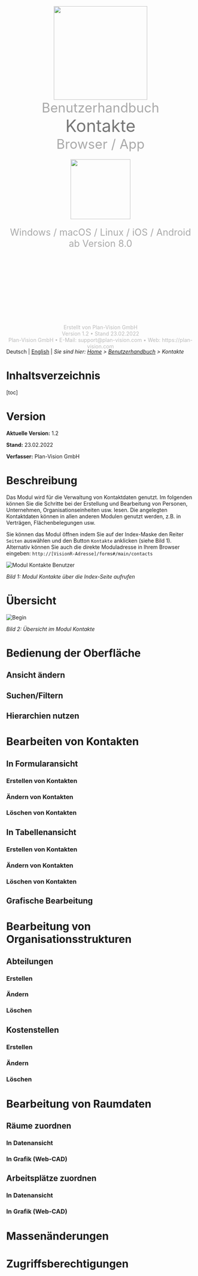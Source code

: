 <div style="margin:auto;text-align:center;width:100%;height:900px;color:#AAAAAA">
	<div style="height:100px"><img style="width:250px" src="_images/_title/plan-vision-logo-big.jpg"/></div>
    <div style="height:150px"></div>
	<div style="font-size:35px">Benutzerhandbuch</div>
	<div style="font-size:45px;color:#777777">Kontakte</div>
    <div style="font-size:35px">Browser / App</div>
    <div style="height:20px"></div>
    <div style="height:160px"><img style="width:160px" src="_images/_title/contacts-app-logo.png"/></div>
    <div style="height:20px"></div>
    <div style="font-size:25px">Windows / macOS / Linux / iOS / Android</div>
    <div style="font-size:25px">ab Version 8.0</div>
    <div style="height:200px"></div>
    <div style="color:#BBBBBB">
        <div style="font-size:14px">Erstellt von Plan-Vision GmbH</div>
    	<div style="font-size:14px">Version 1.2 &bull; Stand 23.02.2022</div>
    	<div style="font-size:14px">Plan-Vision GmbH &bull; E-Mail: support@plan-vision.com &bull; Web: https://plan-vision.com</div>
    </div>
</div>






<div style="page-break-after: always; break-after: page;"></div>

Deutsch | [English](../../../en/user-guide/apps/contacts) | *Sie sind hier: [Home](../../../home) > [Benutzerhandbuch](../user-guide) > Kontakte*

# Inhaltsverzeichnis

[toc]

# Version

**Aktuelle  Version:** 1.2

**Stand:** 23.02.2022

**Verfasser:** Plan-Vision GmbH

# Beschreibung
Das Modul wird für die Verwaltung von Kontaktdaten genutzt. Im folgenden können Sie die Schritte bei der Erstellung und Bearbeitung von Personen, Unternehmen, Organisationseinheiten usw. lesen. Die angelegten Kontaktdaten können in allen anderen Modulen genutzt werden, z.B. in Verträgen, Flächenbelegungen usw. 

Sie können das Modul öffnen indem Sie auf der Index-Maske den Reiter `Seiten` auswählen und den Button `Kontakte` anklicken (siehe Bild 1). Alternativ können Sie auch die direkte Moduladresse in Ihrem Browser eingeben: `http://[VisionR-Adresse]/forms#/main/contacts`

![Modul Kontakte Benutzer](_images/contacts/index.png)

*Bild 1: Modul Kontakte über die Index-Seite aufrufen*

# Übersicht

![Begin](_images/contacts/begin.png)

*Bild 2: Übersicht im Modul Kontakte*

# Bedienung der Oberfläche
## Ansicht ändern
## Suchen/Filtern
## Hierarchien nutzen
# Bearbeiten von Kontakten
## In Formularansicht
### Erstellen von Kontakten
### Ändern von Kontakten
### Löschen von Kontakten
## In Tabellenansicht
### Erstellen von Kontakten
### Ändern von Kontakten
### Löschen von Kontakten
## Grafische Bearbeitung
# Bearbeitung von Organisationsstrukturen
## Abteilungen
### Erstellen
### Ändern
### Löschen
## Kostenstellen
### Erstellen
### Ändern
### Löschen
# Bearbeitung von Raumdaten
## Räume zuordnen
### In Datenansicht
### In Grafik (Web-CAD)
## Arbeitsplätze zuordnen
### In Datenansicht
### In Grafik (Web-CAD)
# Massenänderungen
# Zugriffsberechtigungen

